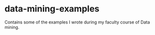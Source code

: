 # data-mining-examples
Contains some of the examples I wrote during my faculty course of Data mining.

